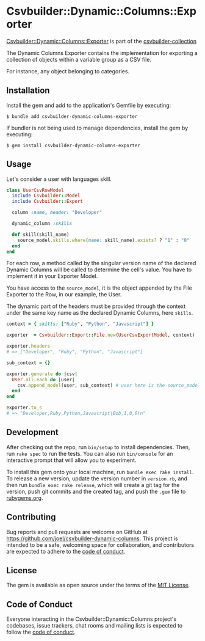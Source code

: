 # Csvbuilder::Dynamic::Columns::Exporter

[Csvbuilder::Dynamic::Columns::Exporter](https://github.com/joel/csvbuilder-dynamic-columns-exporter) is part of the [csvbuilder-collection](https://github.com/joel/csvbuilder)

The Dynamic Columns Exporter contains the implementation for exporting a collection of objects within a variable group as a CSV file.

For instance, any object belonging to categories.

## Installation

Install the gem and add to the application's Gemfile by executing:

    $ bundle add csvbuilder-dynamic-columns-exporter

If bundler is not being used to manage dependencies, install the gem by executing:

    $ gem install csvbuilder-dynamic-columns-exporter

## Usage

Let's consider a user with languages skill.

```ruby
class UserCsvRowModel
  include Csvbuilder::Model
  include Csvbuilder::Export

  column :name, header: "Developer"

  dynamic_column :skills

  def skill(skill_name)
    source_model.skills.where(name: skill_name).exists? ? "1" : "0"
  end
end
```

For each row, a method called by the singular version name of the declared Dynamic Columns will be called to determine the cell's value. You have to implement it in your Exporter Model.

You have access to the `source_model`, it is the object appended by the File Exporter to the Row, in our example, the User.

The dynamic part of the headers must be provided through the context under the same key name as the declared Dynamic Columns, here `skills`.

```ruby
context = { skills: ["Ruby", "Python", "Javascript"] }

exporter  = Csvbuilder::Export::File.new(UserCsvExportModel, context)

exporter.headers
# => ["Developer", "Ruby", "Python", "Javascript"]

sub_context = {}

exporter.generate do |csv|
  User.all.each do |user|
    csv.append_model(user, sub_context) # user here is the source_model.
  end
end

exporter.to_s
# => "Developer,Ruby,Python,Javascript\Bob,1,0,0\n"
```

## Development

After checking out the repo, run `bin/setup` to install dependencies. Then, run `rake spec` to run the tests. You can also run `bin/console` for an interactive prompt that will allow you to experiment.

To install this gem onto your local machine, run `bundle exec rake install`. To release a new version, update the version number in `version.rb`, and then run `bundle exec rake release`, which will create a git tag for the version, push git commits and the created tag, and push the `.gem` file to [rubygems.org](https://rubygems.org).

## Contributing

Bug reports and pull requests are welcome on GitHub at https://github.com/joel/csvbuilder-dynamic-columns. This project is intended to be a safe, welcoming space for collaboration, and contributors are expected to adhere to the [code of conduct](https://github.com/[USERNAME]/csvbuilder-dynamic-columns/blob/main/CODE_OF_CONDUCT.md).

## License

The gem is available as open source under the terms of the [MIT License](https://opensource.org/licenses/MIT).

## Code of Conduct

Everyone interacting in the Csvbuilder::Dynamic::Columns project's codebases, issue trackers, chat rooms and mailing lists is expected to follow the [code of conduct](https://github.com/[USERNAME]/csvbuilder-dynamic-columns/blob/main/CODE_OF_CONDUCT.md).
